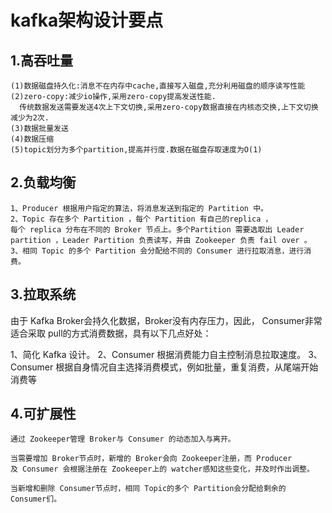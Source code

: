 # kafka架构设计要点

## 1.高吞吐量

	(1)数据磁盘持久化:消息不在内存中cache,直接写入磁盘,充分利用磁盘的顺序读写性能
	(2)zero-copy:减少io操作,采用zero-copy提高发送性能.
	  传统数据发送需要发送4次上下文切换,采用zero-copy数据直接在内核态交换,上下文切换减少为2次.
	(3)数据批量发送
	(4)数据压缩
	(5)topic划分为多个partition,提高并行度.数据在磁盘存取速度为O(1)
	
## 2.负载均衡

	1、Producer 根据用户指定的算法，将消息发送到指定的 Partition 中。
	2、Topic 存在多个 Partition ，每个 Partition 有自己的replica ，
	每个 replica 分布在不同的 Broker 节点上。多个Partition 需要选取出 Leader 
	partition ，Leader Partition 负责读写，并由 Zookeeper 负责 fail over 。
	3、相同 Topic 的多个 Partition 会分配给不同的 Consumer 进行拉取消息，进行消费。
	
## 3.拉取系统

由于 Kafka Broker会持久化数据，Broker没有内存压力，因此， 
Consumer非常适合采取 pull的方式消费数据，具有以下几点好处：

1、简化 Kafka 设计。
2、Consumer 根据消费能力自主控制消息拉取速度。
3、Consumer 根据自身情况自主选择消费模式，例如批量，重复消费，从尾端开始消费等

## 4.可扩展性

	通过 Zookeeper管理 Broker与 Consumer 的动态加入与离开。

	当需要增加 Broker节点时，新增的 Broker会向 Zookeeper注册，而 Producer 
	及 Consumer 会根据注册在 Zookeeper上的 watcher感知这些变化，并及时作出调整。
	
	当新增和删除 Consumer节点时，相同 Topic的多个 Partition会分配给剩余的 Consumer们。






	 
